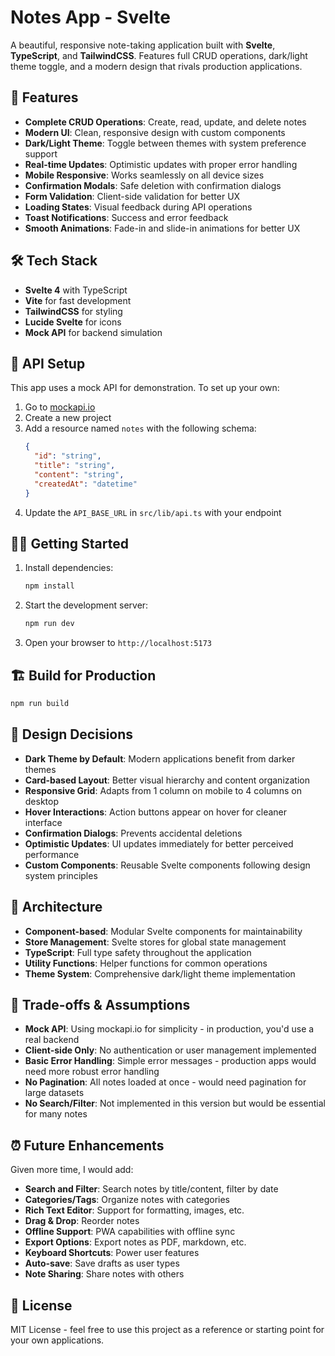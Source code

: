 # Notes App - Svelte

A beautiful, responsive note-taking application built with **Svelte**, **TypeScript**, and **TailwindCSS**. Features full CRUD operations, dark/light theme toggle, and a modern design that rivals production applications.

## 🚀 Features

- **Complete CRUD Operations**: Create, read, update, and delete notes
- **Modern UI**: Clean, responsive design with custom components
- **Dark/Light Theme**: Toggle between themes with system preference support
- **Real-time Updates**: Optimistic updates with proper error handling
- **Mobile Responsive**: Works seamlessly on all device sizes
- **Confirmation Modals**: Safe deletion with confirmation dialogs
- **Form Validation**: Client-side validation for better UX
- **Loading States**: Visual feedback during API operations
- **Toast Notifications**: Success and error feedback
- **Smooth Animations**: Fade-in and slide-in animations for better UX

## 🛠️ Tech Stack

- **Svelte 4** with TypeScript
- **Vite** for fast development
- **TailwindCSS** for styling
- **Lucide Svelte** for icons
- **Mock API** for backend simulation

## 📱 API Setup

This app uses a mock API for demonstration. To set up your own:

1. Go to [mockapi.io](https://mockapi.io)
2. Create a new project
3. Add a resource named `notes` with the following schema:
   ```json
   {
     "id": "string",
     "title": "string", 
     "content": "string",
     "createdAt": "datetime"
   }
   ```
4. Update the `API_BASE_URL` in `src/lib/api.ts` with your endpoint

## 🏃‍♂️ Getting Started

1. Install dependencies:
   ```bash
   npm install
   ```

2. Start the development server:
   ```bash
   npm run dev
   ```

3. Open your browser to `http://localhost:5173`

## 🏗️ Build for Production

```bash
npm run build
```

## 🎨 Design Decisions

- **Dark Theme by Default**: Modern applications benefit from darker themes
- **Card-based Layout**: Better visual hierarchy and content organization
- **Responsive Grid**: Adapts from 1 column on mobile to 4 columns on desktop
- **Hover Interactions**: Action buttons appear on hover for cleaner interface
- **Confirmation Dialogs**: Prevents accidental deletions
- **Optimistic Updates**: UI updates immediately for better perceived performance
- **Custom Components**: Reusable Svelte components following design system principles

## 🔧 Architecture

- **Component-based**: Modular Svelte components for maintainability
- **Store Management**: Svelte stores for global state management
- **TypeScript**: Full type safety throughout the application
- **Utility Functions**: Helper functions for common operations
- **Theme System**: Comprehensive dark/light theme implementation

## 🔧 Trade-offs & Assumptions

- **Mock API**: Using mockapi.io for simplicity - in production, you'd use a real backend
- **Client-side Only**: No authentication or user management implemented
- **Basic Error Handling**: Simple error messages - production apps would need more robust error handling
- **No Pagination**: All notes loaded at once - would need pagination for large datasets
- **No Search/Filter**: Not implemented in this version but would be essential for many notes

## ⏰ Future Enhancements

Given more time, I would add:

- **Search and Filter**: Search notes by title/content, filter by date
- **Categories/Tags**: Organize notes with categories
- **Rich Text Editor**: Support for formatting, images, etc.
- **Drag & Drop**: Reorder notes
- **Offline Support**: PWA capabilities with offline sync
- **Export Options**: Export notes as PDF, markdown, etc.
- **Keyboard Shortcuts**: Power user features
- **Auto-save**: Save drafts as user types
- **Note Sharing**: Share notes with others

## 📄 License

MIT License - feel free to use this project as a reference or starting point for your own applications.
